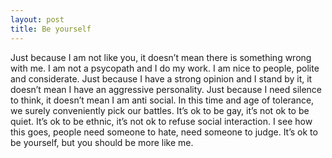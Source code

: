 ```yaml
---
layout: post
title: Be yourself
---
```


Just because I am not like you, it doesn’t mean there is something wrong with me. I am not a psycopath and I do my work. I am nice to people, polite and considerate.
 Just because I have a strong opinion and I stand by it, it doesn’t mean I have an aggressive personality. Just because I need silence to think, it doesn’t mean I am anti social.
 In this time and age of tolerance, we surely conveniently pick our battles. It’s ok to be gay, it’s not ok to be quiet. It’s ok to be ethnic, it’s not ok to refuse social interaction.
 I see how this goes, people need someone to hate, need someone to judge. It’s ok to be yourself, but you should be more like me.